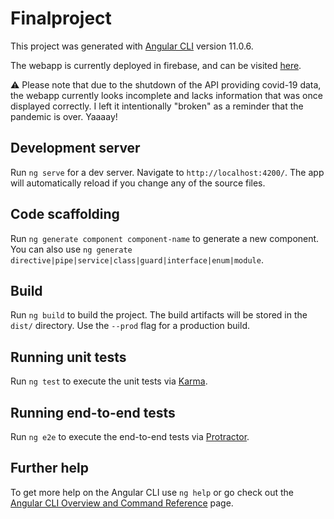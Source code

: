 # Finalproject

This project was generated with [Angular CLI](https://github.com/angular/angular-cli) version 11.0.6.

The webapp is currently deployed in firebase, and can be visited [here](https://covidapp-a06f0.web.app/).

:warning: Please note that due to the shutdown of the API providing covid-19 data, the webapp currently looks incomplete and lacks information that was once displayed correctly. I left it intentionally "broken" as a reminder that the pandemic is over. Yaaaay!

## Development server

Run `ng serve` for a dev server. Navigate to `http://localhost:4200/`. The app will automatically reload if you change any of the source files.

## Code scaffolding

Run `ng generate component component-name` to generate a new component. You can also use `ng generate directive|pipe|service|class|guard|interface|enum|module`.

## Build

Run `ng build` to build the project. The build artifacts will be stored in the `dist/` directory. Use the `--prod` flag for a production build.

## Running unit tests

Run `ng test` to execute the unit tests via [Karma](https://karma-runner.github.io).

## Running end-to-end tests

Run `ng e2e` to execute the end-to-end tests via [Protractor](http://www.protractortest.org/).

## Further help

To get more help on the Angular CLI use `ng help` or go check out the [Angular CLI Overview and Command Reference](https://angular.io/cli) page.
